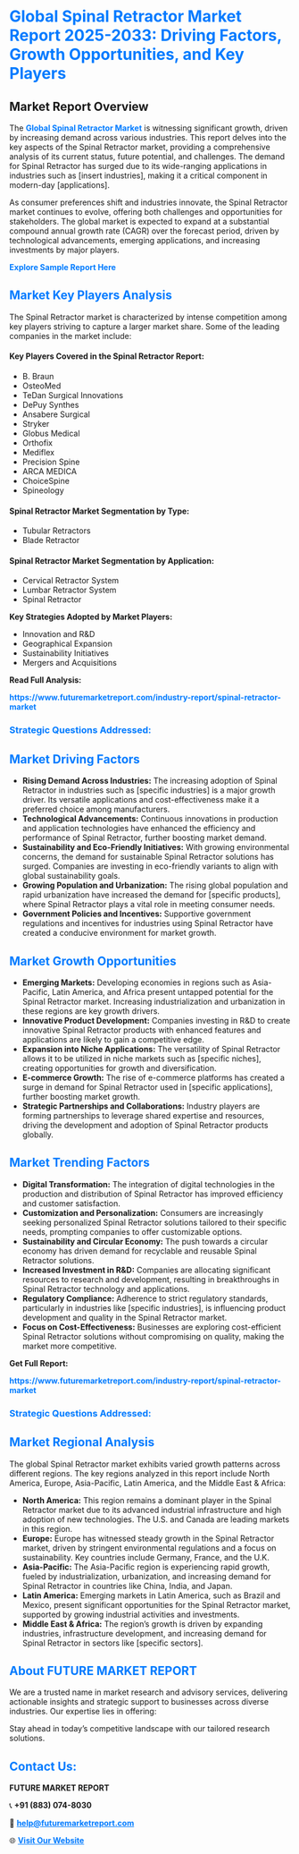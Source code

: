 <h1 style="color: #007BFF;">Global Spinal Retractor Market Report 2025-2033: Driving Factors, Growth Opportunities, and Key Players</h1>

<section id="overview">
<h2>Market Report Overview</h2>
<p>The <a href="https://www.futuremarketreport.com/industry-report/spinal-retractor-market" style="color: #007BFF; text-decoration: none;"><strong>Global Spinal Retractor Market</strong></a> is witnessing significant growth, driven by increasing demand across various industries. This report delves into the key aspects of the Spinal Retractor market, providing a comprehensive analysis of its current status, future potential, and challenges. The demand for Spinal Retractor has surged due to its wide-ranging applications in industries such as [insert industries], making it a critical component in modern-day [applications].</p>
<p>As consumer preferences shift and industries innovate, the Spinal Retractor market continues to evolve, offering both challenges and opportunities for stakeholders. The global market is expected to expand at a substantial compound annual growth rate (CAGR) over the forecast period, driven by technological advancements, emerging applications, and increasing investments by major players.</p>
</section>

<section id="overview">
<p><a href="https://www.futuremarketreport.com/request-sample/reportId=123557" style="color: #007BFF; text-decoration: none;"><strong>Explore Sample Report Here</strong></a></p>
</section>

<section id="key-players">
<h2 style="color: #007BFF;">Market Key Players Analysis</h2>
<p>The Spinal Retractor market is characterized by intense competition among key players striving to capture a larger market share. Some of the leading companies in the market include:</p>
<h4>Key Players Covered in the Spinal Retractor Report:</h4>
<ul><li>B. Braun</li><li>OsteoMed</li><li>TeDan Surgical Innovations</li><li>DePuy Synthes</li><li>Ansabere Surgical</li><li>Stryker</li><li>Globus Medical</li><li>Orthofix</li><li>Mediflex</li><li>Precision Spine</li><li>ARCA MEDICA</li><li>ChoiceSpine</li><li>Spineology</li></ul>
<h4>Spinal Retractor Market Segmentation by Type:</h4>
<ul><li>Tubular Retractors</li><li>Blade Retractor</li></ul>

<h4>Spinal Retractor Market Segmentation by Application:</h4>
<ul><li>Cervical Retractor System</li><li>Lumbar Retractor System</li><li>Spinal Retractor</li></ul>
<p><strong>Key Strategies Adopted by Market Players:</strong></p>
<ul>
<li>Innovation and R&D</li>
<li>Geographical Expansion</li>
<li>Sustainability Initiatives</li>
<li>Mergers and Acquisitions</li>
</ul>
</section>

<section>
<p><strong>Read Full Analysis: </strong></p><a href="https://www.futuremarketreport.com/industry-report/spinal-retractor-market" style="color: #007BFF; text-decoration: none;"><strong>https://www.futuremarketreport.com/industry-report/spinal-retractor-market</strong></a>
<h3 style="color: #007BFF;">Strategic Questions Addressed:</h3>
</section>

<section id="driving-factors">
<h2 style="color: #007BFF;">Market Driving Factors</h2>
<ul>
<li><strong>Rising Demand Across Industries:</strong> The increasing adoption of Spinal Retractor in industries such as [specific industries] is a major growth driver. Its versatile applications and cost-effectiveness make it a preferred choice among manufacturers.</li>
<li><strong>Technological Advancements:</strong> Continuous innovations in production and application technologies have enhanced the efficiency and performance of Spinal Retractor, further boosting market demand.</li>
<li><strong>Sustainability and Eco-Friendly Initiatives:</strong> With growing environmental concerns, the demand for sustainable Spinal Retractor solutions has surged. Companies are investing in eco-friendly variants to align with global sustainability goals.</li>
<li><strong>Growing Population and Urbanization:</strong> The rising global population and rapid urbanization have increased the demand for [specific products], where Spinal Retractor plays a vital role in meeting consumer needs.</li>
<li><strong>Government Policies and Incentives:</strong> Supportive government regulations and incentives for industries using Spinal Retractor have created a conducive environment for market growth.</li>
</ul>
</section>

<section id="growth-opportunities">
<h2 style="color: #007BFF;">Market Growth Opportunities</h2>
<ul>
<li><strong>Emerging Markets:</strong> Developing economies in regions such as Asia-Pacific, Latin America, and Africa present untapped potential for the Spinal Retractor market. Increasing industrialization and urbanization in these regions are key growth drivers.</li>
<li><strong>Innovative Product Development:</strong> Companies investing in R&D to create innovative Spinal Retractor products with enhanced features and applications are likely to gain a competitive edge.</li>
<li><strong>Expansion into Niche Applications:</strong> The versatility of Spinal Retractor allows it to be utilized in niche markets such as [specific niches], creating opportunities for growth and diversification.</li>
<li><strong>E-commerce Growth:</strong> The rise of e-commerce platforms has created a surge in demand for Spinal Retractor used in [specific applications], further boosting market growth.</li>
<li><strong>Strategic Partnerships and Collaborations:</strong> Industry players are forming partnerships to leverage shared expertise and resources, driving the development and adoption of Spinal Retractor products globally.</li>
</ul>
</section>

<section id="trending-factors">
<h2 style="color: #007BFF;">Market Trending Factors</h2>
<ul>
<li><strong>Digital Transformation:</strong> The integration of digital technologies in the production and distribution of Spinal Retractor has improved efficiency and customer satisfaction.</li>
<li><strong>Customization and Personalization:</strong> Consumers are increasingly seeking personalized Spinal Retractor solutions tailored to their specific needs, prompting companies to offer customizable options.</li>
<li><strong>Sustainability and Circular Economy:</strong> The push towards a circular economy has driven demand for recyclable and reusable Spinal Retractor solutions.</li>
<li><strong>Increased Investment in R&D:</strong> Companies are allocating significant resources to research and development, resulting in breakthroughs in Spinal Retractor technology and applications.</li>
<li><strong>Regulatory Compliance:</strong> Adherence to strict regulatory standards, particularly in industries like [specific industries], is influencing product development and quality in the Spinal Retractor market.</li>
<li><strong>Focus on Cost-Effectiveness:</strong> Businesses are exploring cost-efficient Spinal Retractor solutions without compromising on quality, making the market more competitive.</li>
</ul>
</section>

<section>
<p><strong>Get Full Report: </strong></p><a href="https://www.futuremarketreport.com/industry-report/spinal-retractor-market" style="color: #007BFF; text-decoration: none;"><strong>https://www.futuremarketreport.com/industry-report/spinal-retractor-market</strong></a>
<h3 style="color: #007BFF;">Strategic Questions Addressed:</h3>
</section>


<section id="regional-analysis">
<h2 style="color: #007BFF;">Market Regional Analysis</h2>
<p>The global Spinal Retractor market exhibits varied growth patterns across different regions. The key regions analyzed in this report include North America, Europe, Asia-Pacific, Latin America, and the Middle East & Africa:</p>
<ul>
<li><strong>North America:</strong> This region remains a dominant player in the Spinal Retractor market due to its advanced industrial infrastructure and high adoption of new technologies. The U.S. and Canada are leading markets in this region.</li>
<li><strong>Europe:</strong> Europe has witnessed steady growth in the Spinal Retractor market, driven by stringent environmental regulations and a focus on sustainability. Key countries include Germany, France, and the U.K.</li>
<li><strong>Asia-Pacific:</strong> The Asia-Pacific region is experiencing rapid growth, fueled by industrialization, urbanization, and increasing demand for Spinal Retractor in countries like China, India, and Japan.</li>
<li><strong>Latin America:</strong> Emerging markets in Latin America, such as Brazil and Mexico, present significant opportunities for the Spinal Retractor market, supported by growing industrial activities and investments.</li>
<li><strong>Middle East & Africa:</strong> The region’s growth is driven by expanding industries, infrastructure development, and increasing demand for Spinal Retractor in sectors like [specific sectors].</li>
</ul>
</section>

<footer>
<h2 style="color: #007BFF;">About FUTURE MARKET REPORT</h2>
<p>We are a trusted name in market research and advisory services, delivering actionable insights and strategic support to businesses across diverse industries. Our expertise lies in offering:</p>

<p>Stay ahead in today’s competitive landscape with our tailored research solutions.</p>

<h2 style="color: #007BFF;">Contact Us:</h2>
<p><strong>FUTURE MARKET REPORT</strong></p>
<p>📞 <strong>+91 (883) 074-8030</strong></p>
<p>📧 <strong><a href="mailto:help@futuremarketreport.com" style="color: #007BFF;">help@futuremarketreport.com</a></strong></p>
<p>🌐 <strong><a href="https://www.futuremarketreport.com/" style="color: #007BFF;">Visit Our Website</a></strong></p>
</footer>